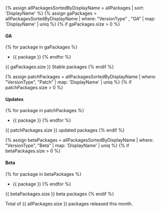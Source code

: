 {% assign allPackagesSortedByDisplayName = allPackages | sort: 'DisplayName' %}
{% assign gaPackages = allPackagesSortedByDisplayName | where: "VersionType" , "GA" | map: 'DisplayName' | uniq %}
{% if gaPackages.size > 0 %}
#### GA
{% for package in gaPackages %}
- {{ package }}
{% endfor %}

{{ gaPackages.size }} Stable packages
{% endif %}

{% assign patchPackages = allPackagesSortedByDisplayName | where: "VersionType", "Patch" | map: 'DisplayName' | uniq %}
{% if patchPackages.size > 0 %}
#### Updates
{% for package in patchPackages %}
- {{ package }}
{% endfor %}

{{ patchPackages.size }} updated packages
{% endif %}

{% assign betaPackages = allPackagesSortedByDisplayName | where: "VersionType", "Beta" | map: 'DisplayName' | uniq %}
{% if betaPackages.size > 0 %}
#### Beta
{% for package in betaPackages %}
- {{ package }}
{% endfor %}

{{ betaPackages.size }} beta packages
{% endif %}

Total of {{ allPackages.size }} packages released this month.
